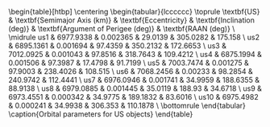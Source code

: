 \begin{table}[htbp]
    \centering
    \begin{tabular}{lcccccc}
        \toprule
        \textbf{US} & \textbf{Semimajor Axis (km)} & \textbf{Eccentricity} & \textbf{Inclination (deg)} & \textbf{Argument of Perigee (deg)} & \textbf{RAAN (deg)} \\
        \midrule
        us1  & 6977.9338 & 0.002365 & 29.0139 & 305.0282 & 175.158  \\
        us2  & 6895.1361 & 0.001694 & 97.4359 & 350.2132 & 172.6653 \\
        us3  & 7012.0925 & 0.001043 & 97.8516 & 318.7643 & 109.4212 \\
        us4  & 6875.1994 & 0.001506 & 97.3987 & 17.4798  & 91.7199  \\
        us5  & 7003.7474 & 0.001275 & 97.9003 & 238.4026 & 108.515  \\
        us6  & 7068.2456 & 0.00233  & 98.2854 & 240.9742 & 112.4441 \\
        us7  & 6976.0946 & 0.001741 & 34.9959 & 188.6355 & 88.9138  \\
        us8  & 6979.0885 & 0.001445 & 35.0119 & 188.93   & 34.6718  \\
        us9  & 6973.4551 & 0.000342 & 34.9775 & 189.1832 & 83.6016  \\
        us10 & 6975.4982 & 0.000241 & 34.9938 & 306.353  & 110.1878 \\
        \bottomrule
    \end{tabular}
    \caption{Orbital parameters for US objects}
\end{table}
